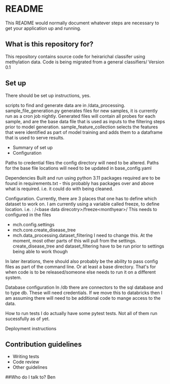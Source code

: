 # README
This README would normally document whatever steps are necessary to get your application up and running.

## What is this repository for?
This repository contains source code for heirarichal classifer using methylation data. Code is being migrated from a general classifiers/ Version 0.1

## Set up
There should be set up instructions, yes.

scripts to find and generate data are in /data_processing. 
sample_file_generation.py generates files for new samples, it is currently run as a cron job nightly. Generated files will contain all probes for each sample, and are the base data file that is used as inputs to the filtering steps prior to model generation. sample_feature_collection selects the features that were identified as part of model training and adds them to a dataframe that is used to serve results.

- Summary of set up
- Configuration

Paths to credential files the config directory will need to be altered.
Paths for the base file locations will need to be updated in base_config.yaml

Dependencies Built and run using python 3.11 packages required are to be found in requirements.txt - this probably has packages over and above what is required. i.e. it could do with being cleaned.

Configuration. Currently, there are 3 places that one has to define which dataset to work on. I am currently using a variable called freeze, to define location. i.e. : /\<base data direcotry>/freeze\<monthyear>/ This needs to configured in the files

- mch.config.settings
- mch.core.create_disease_tree
- mch.data_processing.dataset_filtering I need to change this. At the moment, most other parts of this will pull from the settings. create_disease_tree and dataset_filtering have to be run prior to settings being able to work though

In later iterations, there should also probably be the ability to pass config files as part of the command line. Or at least a base directory. That's for when code is to be released/someone else needs to run it on a different system.

Database configuration In /db there are connectors to the sql database and to type db. These will need credentials. If we move this to databricks then I am assuming there will need to be additional code to mange access to the data.

How to run tests I do actually have some pytest tests. Not all of them run sucessfully as of yet.

Deployment instructions

## Contribution guidelines
- Writing tests
- Code review
- Other guidelines

##Who do I talk to?
Ben
